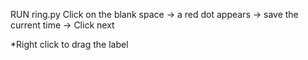 RUN ring.py
Click on the blank space → a red dot appears → save the current time → Click next

*Right click to drag the label
